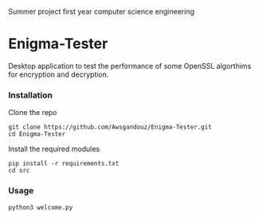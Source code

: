 Summer project first year computer science engineering
# Enigma-Tester
Desktop application to test the performance of some OpenSSL algorthims for encryption and decryption. 

### Installation 

Clone the repo

```
git clone https://github.com/Awsgandouz/Enigma-Tester.git
cd Enigma-Tester
```

Install the required modules
```
pip install -r requirements.txt
cd src
```

### Usage 
```
python3 welcome.py
```

